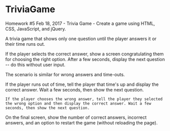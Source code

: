 # TriviaGame
Homework #5 Feb 18, 2017 - Trivia Game - Create a game using HTML, CSS, JavaScript, and  jQuery.


A trivia game that shows only one question until the player answers it or their time runs out.

If the player selects the correct answer, show a screen congratulating them for choosing the right option. After a few seconds, display the next question -- do this without user input.

The scenario is similar for wrong answers and time-outs.

   If the player runs out of time, tell the player that time's up and display the correct answer. Wait a few seconds, then show the next      question.

    If the player chooses the wrong answer, tell the player they selected the wrong option and then display the correct answer. Wait a few     seconds, then show the next question.

On the final screen, show the number of correct answers, incorrect answers, and an option to restart the game (without reloading the page).

